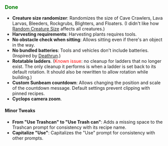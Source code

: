 ### <span style="color: green;">Done</span>
- **Creature size randomizer**: Randomizes the size of Cave Crawlers, Lava Larvas, Bleeders, Rockgrubs, Blighters, and Floaters. (I didn't like how [Random Creature Size](https://www.nexusmods.com/subnautica/mods/138) affects all creatures.)
- **Harvesting requirements**: Harvesting plants requires tools.
- **No obstacle check when sitting**: Allows sitting even if there's an object in the way.
- **No bundled batteries**: Tools and vehicles don't include batteries. (Inspired by [Deathrun](https://www.nexusmods.com/subnautica/mods/1495).)
- **Rotatable ladders**. (<span style="color: red;">Known issue</span>: no cleanup for ladders that no longer exist. The only cleanup it performs is when a ladder is set back to its default rotation. It should also be rewritten to allow rotation while building.)
- **Custom Sunbeam countdown**: Allows changing the position and scale of the countdown message. Default settings prevent clipping with pinned recipes.
- **Cyclops camera zoom**.
#### Minor Tweaks
- **From "Use Trashcan" to "Use Trash can"**: Adds a missing space to the Trashcan prompt for consistency with its recipe name.
- **Capitalize "Use"**: Capitalizes the "Use" prompt for consistency with other prompts.